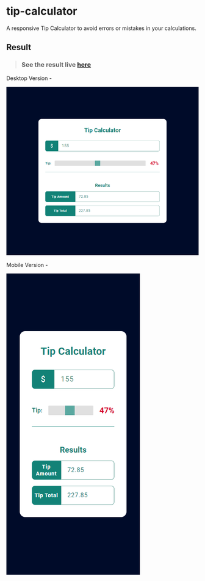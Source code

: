 # tip-calculator

A responsive Tip Calculator to avoid errors or mistakes in your calculations.

## Result

> ### See the result live [here](https://tip-calculator-seven.vercel.app/)

Desktop Version -

[![vercel.com](./public/assets/github-image-desktop.png)](https://tip-calculator-seven.vercel.app/)

Mobile Version -

[![vercel.com](./public/assets/github-image-mobile.png)](https://tip-calculator-seven.vercel.app/)